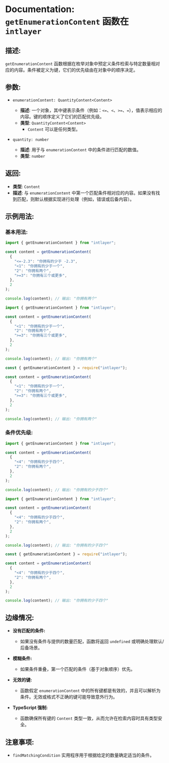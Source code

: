 # Documentation: `getEnumerationContent` 函数在 `intlayer`

## 描述:

`getEnumerationContent` 函数根据在枚举对象中预定义条件检索与特定数量相对应的内容。条件被定义为键，它们的优先级由在对象中的顺序决定。

## 参数:

- `enumerationContent: QuantityContent<Content>`

  - **描述**: 一个对象，其中键表示条件（例如：`<=`、`<`、`>=`、`=`），值表示相应的内容。键的顺序定义了它们的匹配优先级。
  - **类型**: `QuantityContent<Content>`
    - `Content` 可以是任何类型。

- `quantity: number`

  - **描述**: 用于与 `enumerationContent` 中的条件进行匹配的数值。
  - **类型**: `number`

## 返回:

- **类型**: `Content`
- **描述**: 与 `enumerationContent` 中第一个匹配条件相对应的内容。如果没有找到匹配，则默认根据实现进行处理（例如，错误或后备内容）。

## 示例用法:

### 基本用法:

```typescript codeFormat="typescript"
import { getEnumerationContent } from "intlayer";

const content = getEnumerationContent(
  {
    "<=-2.3": "你拥有的少于 -2.3",
    "<1": "你拥有的少于一个",
    "2": "你拥有两个",
    ">=3": "你拥有三个或更多",
  },
  2
);

console.log(content); // 输出: "你拥有两个"
```

```javascript codeFormat="esm"
import { getEnumerationContent } from "intlayer";

const content = getEnumerationContent(
  {
    "<1": "你拥有的少于一个",
    "2": "你拥有两个",
    ">=3": "你拥有三个或更多",
  },
  2
);

console.log(content); // 输出: "你拥有两个"
```

```javascript codeFormat="commonjs"
const { getEnumerationContent } = require("intlayer");

const content = getEnumerationContent(
  {
    "<1": "你拥有的少于一个",
    "2": "你拥有两个",
    ">=3": "你拥有三个或更多",
  },
  2
);

console.log(content); // 输出: "你拥有两个"
```

### 条件优先级:

```typescript codeFormat="typescript"
import { getEnumerationContent } from "intlayer";

const content = getEnumerationContent(
  {
    "<4": "你拥有的少于四个",
    "2": "你拥有两个",
  },
  2
);

console.log(content); // 输出: "你拥有的少于四个"
```

```javascript codeFormat="esm"
import { getEnumerationContent } from "intlayer";

const content = getEnumerationContent(
  {
    "<4": "你拥有的少于四个",
    "2": "你拥有两个",
  },
  2
);

console.log(content); // 输出: "你拥有的少于四个"
```

```javascript codeFormat="commonjs"
const { getEnumerationContent } = require("intlayer");

const content = getEnumerationContent(
  {
    "<4": "你拥有的少于四个",
    "2": "你拥有两个",
  },
  2
);

console.log(content); // 输出: "你拥有的少于四个"
```

## 边缘情况:

- **没有匹配的条件:**

  - 如果没有条件与提供的数量匹配，函数将返回 `undefined` 或明确处理默认/后备场景。

- **模糊条件:**

  - 如果条件重叠，第一个匹配的条件（基于对象顺序）优先。

- **无效的键:**

  - 函数假定 `enumerationContent` 中的所有键都是有效的，并且可以解析为条件。无效或格式不正确的键可能导致意外行为。

- **TypeScript 强制:**
  - 函数确保所有键的 `Content` 类型一致，从而允许在检索内容时具有类型安全。

## 注意事项:

- `findMatchingCondition` 实用程序用于根据给定的数量确定适当的条件。
